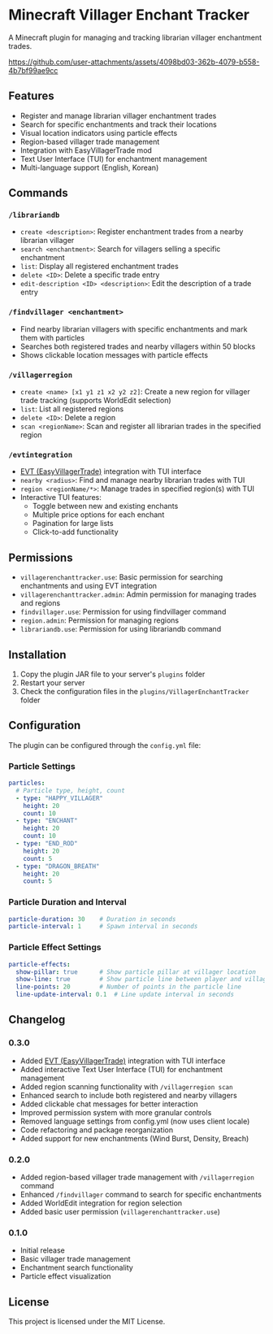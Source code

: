 # Minecraft Villager Enchant Tracker

A Minecraft plugin for managing and tracking librarian villager enchantment trades.

https://github.com/user-attachments/assets/4098bd03-362b-4079-b558-4b7bf99ae9cc

## Features

- Register and manage librarian villager enchantment trades
- Search for specific enchantments and track their locations
- Visual location indicators using particle effects
- Region-based villager trade management
- Integration with EasyVillagerTrade mod
- Text User Interface (TUI) for enchantment management
- Multi-language support (English, Korean)

## Commands

### `/librariandb`
- `create <description>`: Register enchantment trades from a nearby librarian villager
- `search <enchantment>`: Search for villagers selling a specific enchantment
- `list`: Display all registered enchantment trades
- `delete <ID>`: Delete a specific trade entry
- `edit-description <ID> <description>`: Edit the description of a trade entry

### `/findvillager <enchantment>`
- Find nearby librarian villagers with specific enchantments and mark them with particles
- Searches both registered trades and nearby villagers within 50 blocks
- Shows clickable location messages with particle effects

### `/villagerregion`
- `create <name> [x1 y1 z1 x2 y2 z2]`: Create a new region for villager trade tracking (supports WorldEdit selection)
- `list`: List all registered regions
- `delete <ID>`: Delete a region
- `scan <regionName>`: Scan and register all librarian trades in the specified region

### `/evtintegration`
- [EVT (EasyVillagerTrade)](https://modrinth.com/mod/easyvillagertrade) integration with TUI interface
- `nearby <radius>`: Find and manage nearby librarian trades with TUI
- `region <regionName/*>`: Manage trades in specified region(s) with TUI
- Interactive TUI features:
  - Toggle between new and existing enchants
  - Multiple price options for each enchant
  - Pagination for large lists
  - Click-to-add functionality

## Permissions

- `villagerenchanttracker.use`: Basic permission for searching enchantments and using EVT integration
- `villagerenchanttracker.admin`: Admin permission for managing trades and regions
- `findvillager.use`: Permission for using findvillager command
- `region.admin`: Permission for managing regions
- `librariandb.use`: Permission for using librariandb command

## Installation

1. Copy the plugin JAR file to your server's `plugins` folder
2. Restart your server
3. Check the configuration files in the `plugins/VillagerEnchantTracker` folder

## Configuration

The plugin can be configured through the `config.yml` file:

### Particle Settings
```yaml
particles:
  # Particle type, height, count
  - type: "HAPPY_VILLAGER"
    height: 20
    count: 10
  - type: "ENCHANT"
    height: 20
    count: 10
  - type: "END_ROD"
    height: 20
    count: 5
  - type: "DRAGON_BREATH"
    height: 20
    count: 5
```

### Particle Duration and Interval
```yaml
particle-duration: 30    # Duration in seconds
particle-interval: 1     # Spawn interval in seconds
```

### Particle Effect Settings
```yaml
particle-effects:
  show-pillar: true      # Show particle pillar at villager location
  show-line: true        # Show particle line between player and villager
  line-points: 20        # Number of points in the particle line
  line-update-interval: 0.1  # Line update interval in seconds
```

## Changelog

### 0.3.0
- Added [EVT (EasyVillagerTrade)](https://modrinth.com/mod/easyvillagertrade) integration with TUI interface
- Added interactive Text User Interface (TUI) for enchantment management
- Added region scanning functionality with `/villagerregion scan`
- Enhanced search to include both registered and nearby villagers
- Added clickable chat messages for better interaction
- Improved permission system with more granular controls
- Removed language settings from config.yml (now uses client locale)
- Code refactoring and package reorganization
- Added support for new enchantments (Wind Burst, Density, Breach)

### 0.2.0
- Added region-based villager trade management with `/villagerregion` command
- Enhanced `/findvillager` command to search for specific enchantments
- Added WorldEdit integration for region selection
- Added basic user permission (`villagerenchanttracker.use`)

### 0.1.0
- Initial release
- Basic villager trade management
- Enchantment search functionality
- Particle effect visualization

## License

This project is licensed under the MIT License. 
